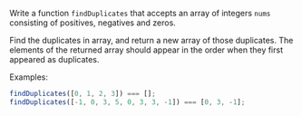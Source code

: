 Write a function `findDuplicates` that accepts an array of integers `nums` consisting of positives, negatives and zeros.

Find the duplicates in array, and return a new array of those duplicates. The elements of the returned array should appear in the order when they first appeared as duplicates.

Examples:

```js
findDuplicates([0, 1, 2, 3]) === [];
findDuplicates([-1, 0, 3, 5, 0, 3, 3, -1]) === [0, 3, -1];
```
